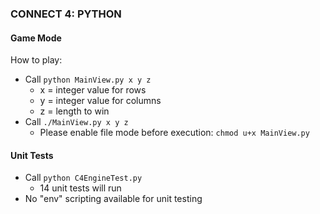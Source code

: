 ### CONNECT 4: PYTHON

#### Game Mode

How to play:
* Call `python MainView.py x y z`
  * x = integer value for rows
  * y = integer value for columns
  * z = length to win
* Call `./MainView.py x y z`
  * Please enable file mode before execution:
    `chmod u+x MainView.py`

#### Unit Tests
* Call `python C4EngineTest.py`
  * 14 unit tests will run
* No "env" scripting available for unit testing
